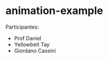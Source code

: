 # animation-example

Participantes:

<ul>
	<li>Prof Daniel</li>
	<li>Yellowbelt Tay</li>
	<li>Giordano Cassini</li>
</ul>

